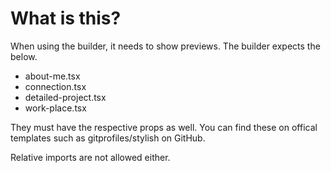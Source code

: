 # What is this?

When using the builder, it needs to show previews. The builder expects the below.

- about-me.tsx
- connection.tsx
- detailed-project.tsx
- work-place.tsx

They must have the respective props as well. You can find these on offical templates such as gitprofiles/stylish on GitHub.

Relative imports are not allowed either.
